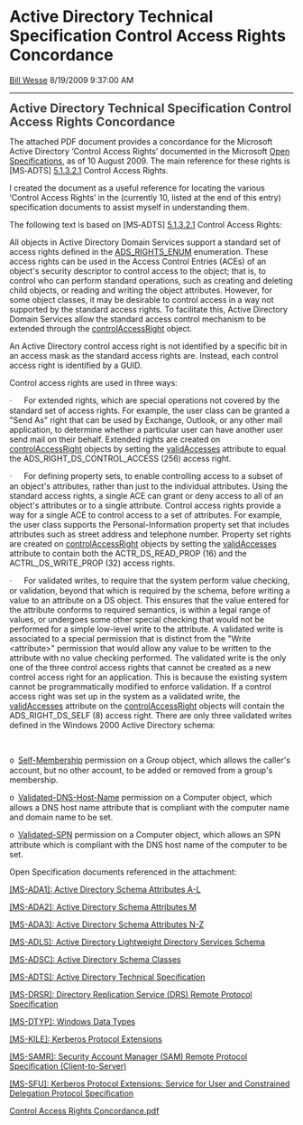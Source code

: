 <div id="page">

# Active Directory Technical Specification Control Access Rights Concordance

[Bill Wesse](https://social.msdn.microsoft.com/profile/Bill%20Wesse)
8/19/2009 9:37:00
AM

-----

<div id="content">

**<span style="LINE-HEIGHT: 115%; COLOR: #404040; FONT-SIZE: 16pt; mso-themecolor: text1; mso-themetint: 191">Active
Directory Technical Specification Control Access Rights
Concordance</span>**

The attached PDF document provides a concordance for the Microsoft
Active Directory ‘Control Access Rights’ documented in the Microsoft
[Open
Specifications](http://msdn.microsoft.com/en-us/library/dd208104.aspx),
as of 10 August 2009. The main reference for these rights is \[MS‑ADTS\]
[5.1.3.2.1](http://msdn.microsoft.com/en-us/library/cc223512.aspx)
Control Access Rights.

I created the document as a useful reference for locating the various
‘Control Access Rights’ in the (currently 10, listed at the end of
this entry) specification documents to assist myself in understanding
them.

The following text is based on \[MS‑ADTS\]
[5.1.3.2.1](http://msdn.microsoft.com/en-us/library/cc223512.aspx)
Control Access Rights:

All objects in Active Directory Domain Services support a standard set
of access rights defined in the
[ADS\_RIGHTS\_ENUM](http://msdn.microsoft.com/en-us/library/aa772285.aspx)
enumeration. These access rights can be used in the Access Control
Entries (ACEs) of an object's security descriptor to control access to
the object; that is, to control who can perform standard operations,
such as creating and deleting child objects, or reading and writing the
object attributes. However, for some object classes, it may be desirable
to control access in a way not supported by the standard access rights.
To facilitate this, Active Directory Domain Services allow the standard
access control mechanism to be extended through the
[controlAccessRight](http://msdn.microsoft.com/en-us/library/cc221827.aspx)
object.

An Active Directory control access right is not identified by a specific
bit in an access mask as the standard access rights are. Instead, each
control access right is identified by a GUID.

Control access rights are used in three
ways:

<span style="FONT-FAMILY: Symbol; mso-bidi-font-family: Symbol; mso-fareast-font-family: Symbol"><span style="mso-list: Ignore">·<span style="FONT: 7pt &#39;Times New Roman&#39;">        
</span></span></span>For extended rights, which are special operations
not covered by the standard set of access rights. For example, the user
class can be granted a "Send As" right that can be used by Exchange,
Outlook, or any other mail application, to determine whether a
particular user can have another user send mail on their behalf.
Extended rights are created on
[controlAccessRight](http://msdn.microsoft.com/en-us/library/cc221827.aspx)
objects by setting the
[validAccesses](http://msdn.microsoft.com/en-us/library/cc220991.aspx)
attribute to equal the ADS\_RIGHT\_DS\_CONTROL\_ACCESS (256) access
right.

<span style="FONT-FAMILY: Symbol; mso-bidi-font-family: Symbol; mso-fareast-font-family: Symbol"><span style="mso-list: Ignore">·<span style="FONT: 7pt &#39;Times New Roman&#39;">        
</span></span></span>For defining property sets, to enable controlling
access to a subset of an object's attributes, rather than just to the
individual attributes. Using the standard access rights, a single ACE
can grant or deny access to all of an object's attributes or to a single
attribute. Control access rights provide a way for a single ACE to
control access to a set of attributes. For example, the user class
supports the Personal-Information property set that includes attributes
such as street address and telephone number. Property set rights are
created on
[controlAccessRight](http://msdn.microsoft.com/en-us/library/cc221827.aspx)
objects by setting the
[validAccesses](http://msdn.microsoft.com/en-us/library/cc220991.aspx)
attribute to contain both the ACTR\_DS\_READ\_PROP (16) and the
ACTRL\_DS\_WRITE\_PROP (32) access
rights.

<span style="FONT-FAMILY: Symbol; mso-bidi-font-family: Symbol; mso-fareast-font-family: Symbol"><span style="mso-list: Ignore">·<span style="FONT: 7pt &#39;Times New Roman&#39;">        
</span></span></span>For validated writes, to require that the system
perform value checking, or validation, beyond that which is required by
the schema, before writing a value to an attribute on a DS object. This
ensures that the value entered for the attribute conforms to required
semantics, is within a legal range of values, or undergoes some other
special checking that would not be performed for a simple low-level
write to the attribute. A validated write is associated to a special
permission that is distinct from the "Write \<attribute\>" permission
that would allow any value to be written to the attribute with no value
checking performed. The validated write is the only one of the three
control access rights that cannot be created as a new control access
right for an application. This is because the existing system cannot be
programmatically modified to enforce validation. If a control access
right was set up in the system as a validated write, the
[validAccesses](http://msdn.microsoft.com/en-us/library/cc220991.aspx)
attribute on the
[controlAccessRight](http://msdn.microsoft.com/en-us/library/cc221827.aspx)
objects will contain the ADS\_RIGHT\_DS\_SELF (8) access right. There
are only three validated writes defined in the Windows 2000 Active
Directory
schema:

 

<span style="FONT-FAMILY: &#39;Courier New&#39;; mso-fareast-font-family: &#39;Courier New&#39;"><span style="mso-list: Ignore">o<span style="FONT: 7pt &#39;Times New Roman&#39;">  
</span></span></span>[Self-Membership](http://msdn.microsoft.com/en-us/library/ms684405.aspx)
permission on a Group object, which allows the caller's account, but no
other account, to be added or removed from a group's
membership.

<span style="FONT-FAMILY: &#39;Courier New&#39;; mso-fareast-font-family: &#39;Courier New&#39;"><span style="mso-list: Ignore">o<span style="FONT: 7pt &#39;Times New Roman&#39;">  
</span></span></span>[Validated-DNS-Host-Name](http://msdn.microsoft.com/en-us/library/ms684416.aspx)
permission on a Computer object, which allows a DNS host name attribute
that is compliant with the computer name and domain name to be
set.

<span style="FONT-FAMILY: &#39;Courier New&#39;; mso-fareast-font-family: &#39;Courier New&#39;"><span style="mso-list: Ignore">o<span style="FONT: 7pt &#39;Times New Roman&#39;">  
</span></span></span>[Validated-SPN](http://msdn.microsoft.com/en-us/library/ms684417.aspx)
permission on a Computer object, which allows an SPN attribute which is
compliant with the DNS host name of the computer to be set.

Open Specification documents referenced in the attachment:

[\[MS-ADA1\]: Active Directory Schema Attributes
A-L](http://msdn.microsoft.com/en-us/library/cc219751.aspx)

[\[MS-ADA2\]: Active Directory Schema Attributes
M](http://msdn.microsoft.com/en-us/library/cc220154.aspx)

[\[MS-ADA3\]: Active Directory Schema Attributes
N-Z](http://msdn.microsoft.com/en-us/library/cc220699.aspx)

[\[MS-ADLS\]: Active Directory Lightweight Directory Services
Schema](http://msdn.microsoft.com/en-us/library/cc221082.aspx)

[\[MS-ADSC\]: Active Directory Schema
Classes](http://msdn.microsoft.com/en-us/library/cc221630.aspx)

[\[MS-ADTS\]: Active Directory Technical
Specification](http://msdn.microsoft.com/en-us/library/cc223122.aspx)

[\[MS-DRSR\]: Directory Replication Service (DRS) Remote Protocol
Specification](http://msdn.microsoft.com/en-us/library/cc228086.aspx)

[\[MS-DTYP\]: Windows Data
Types](http://msdn.microsoft.com/en-us/library/cc230273.aspx)

[\[MS-KILE\]: Kerberos Protocol
Extensions](http://msdn.microsoft.com/en-us/library/cc233855.aspx)

[\[MS-SAMR\]: Security Account Manager (SAM) Remote Protocol
Specification
(Client-to-Server)](http://msdn.microsoft.com/en-us/library/cc245476.aspx)

[\[MS-SFU\]: Kerberos Protocol Extensions: Service for User and
Constrained Delegation Protocol
Specification](http://msdn.microsoft.com/en-us/library/cc246071.aspx)

[Control Access Rights
Concordance.pdf](media/MSDNBlogsFS/prod.evol.blogs.msdn.com/CommunityServer.Components.PostAttachments/00/09/87/55/35/Control%20Access%20Rights%20Concordance.pdf)

</div>

</div>
